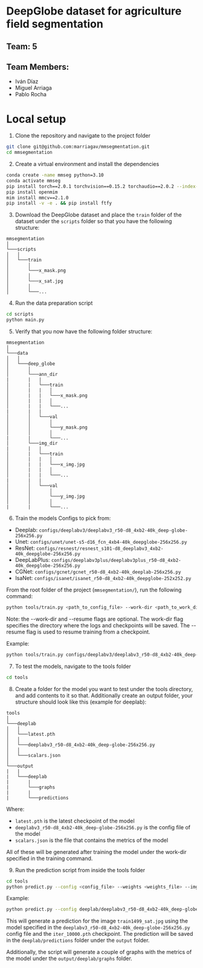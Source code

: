 # DeepGlobe dataset for agriculture field segmentation

## Team: 5

## Team Members:

- Iván Díaz
- Miguel Arriaga
- Pablo Rocha

# Local setup

1. Clone the repository and navigate to the project folder

```bash
git clone git@github.com:marriagav/mmsegmentation.git
cd mmsegmentation
```

2. Create a virtual environment and install the dependencies

```bash
conda create -name mmseg python=3.10
conda activate mmseg
pip install torch==2.0.1 torchvision==0.15.2 torchaudio==2.0.2 --index-url https://download.pytorch.org/whl/cu118
pip install openmim
mim install mmcv==2.1.0
pip install -v -e . && pip install ftfy
```

3. Download the DeepGlobe dataset and place the `train` folder of the dataset under the `scripts` folder so that you have the following structure:

```
mmsegmentation
│
└───scripts
│   │
│   └───train
│       │
│       └───x_mask.png
│       │
│       └───x_sat.jpg
│       │
│       └───...

```

4. Run the data preparation script

```bash
cd scripts
python main.py

```

5. Verify that you now have the following folder structure:

```
mmsegmentation
│
└───data
│   │
│   └───deep_globe
│       │
│       └───ann_dir
|       |   |
│       |   └───train
│       |   |   │
│       |   |   └───x_mask.png
│       |   |   │
│       |   |   └───...
|       |   |
│       │   └───val
│       │       │
│       │       └───y_mask.png
│       │       │
|       |       └───...
│       └───img_dir
|       |   |
│       |   └───train
│       |   |   │
│       |   |   └───x_img.jpg
│       |   |   │
│       |   |   └───...
|       |   |
│       │   └───val
│       │       │
│       │       └───y_img.jpg
│       │       │
|       |       └───...
```

6. Train the models
   Configs to pick from:

- Deeplab: `configs/deeplabv3/deeplabv3_r50-d8_4xb2-40k_deep-globe-256x256.py`
- Unet: `configs/unet/unet-s5-d16_fcn_4xb4-40k_deepglobe-256x256.py`
- ResNet: `configs/resnest/resnest_s101-d8_deeplabv3_4xb2-40k_deepglobe-256x256.py`
- DeepLabPlus: `configs/deeplabv3plus/deeplabv3plus_r50-d8_4xb2-40k_deepglobe-256x256.py`
- CGNet: `configs/gcnet/gcnet_r50-d8_4xb2-40k_deeplab-256x256.py`
- IsaNet: `configs/isanet/isanet_r50-d8_4xb2-40k_deepglobe-252x252.py`

From the root folder of the project (`mmsegmentation/`), run the following command:

```bash
python tools/train.py <path_to_config_file> --work-dir <path_to_work_dir> --resume
```

Note: the --work-dir and --resume flags are optional. The work-dir flag specifies the directory where the logs and checkpoints will be saved. The --resume flag is used to resume training from a checkpoint.

Example:

```bash
python tools/train.py configs/deeplabv3/deeplabv3_r50-d8_4xb2-40k_deep-globe-256x256.py --work-dir work_dirs/deeplabv3 --resume
```

7. To test the models, navigate to the tools folder

```bash
cd tools
```

8. Create a folder for the model you want to test under the tools directory, and add contents to it so that. Additionally create an output folder, your structure should look like this (example for deeplab):

```
tools
│
└───deeplab
│   │
│   └───latest.pth
│   │
│   └───deeplabv3_r50-d8_4xb2-40k_deep-globe-256x256.py
│   │
│   └───scalars.json
│
└───output
|   |
|   └───deeplab
|       |
|       └───graphs
|       |
|       └───predictions
```

Where:

- `latest.pth` is the latest checkpoint of the model
- `deeplabv3_r50-d8_4xb2-40k_deep-globe-256x256.py` is the config file of the model
- `scalars.json` is the file that contains the metrics of the model

All of these will be generated after training the model under the work-dir specified in the training command.

9. Run the prediction script from inside the tools folder

```bash
cd tools
python predict.py --config <config_file> --weights <weights_file> --img <img_to_test> --out <output_folder>
```

Example:

```bash
python predict.py --config deeplab/deeplabv3_r50-d8_4xb2-40k_deep-globe-256x256.py --weights deeplab/iter_10000.pth --img ../scripts/test/train1499_sat.jpg --out deeplab
```

This will generate a prediction for the image `train1499_sat.jpg` using the model specified in the `deeplabv3_r50-d8_4xb2-40k_deep-globe-256x256.py` config file and the `iter_10000.pth` checkpoint. The prediction will be saved in the `deeplab/predictions` folder under the `output` folder.

Additionally, the script will generate a couple of graphs with the metrics of the model under the `output/deeplab/graphs` folder.
